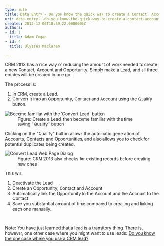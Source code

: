 ```yaml
---
type: rule
title: Data Entry - Do you know the quick way to create a Contact, Account, and Opportunity in one go?
uri: data-entry---do-you-know-the-quick-way-to-create-a-contact-account-and-opportunity-in-one-go
created: 2012-12-06T18:59:22.0000000Z
authors:
- id: 1
  title: Adam Cogan
- id: 4
  title: Ulysses Maclaren

---
```


 
​​​​CRM 2013 has a nice way of reducing the amount of work needed to create a new Contact, ​Account and Opportunity. Simply make a Lead, and all three entities will be created in one go.

The process is:​
 
1. In CRM, create a Lead.
2. Convert it into an Opportunity, Contact and Account using the Qualify button.

<dl class="image"><dt>
         <img alt="Become familiar with the 'Convert Lead' button" src="/PublishingImages/CRM_ConvertLead.jpg">
      </dt><dd>Figure&#58; Create a Lead, then become familiar with the time saving&#160;&quot;Qualify&quot; button<br></dd></dl>
Clicking on the "Qualify" button allows the automatic generation of Accounts, Contacts and Opportunities, and also allows you to check for potential duplicates being created.
<dl class="image"><dt>
         <img alt="Convert Lead Web Page Dialog" src="/PublishingImages/CRM_ConvertLeadDialg.jpg">
      </dt><dd>Figure&#58; CRM 2013 also&#160;checks for existing records before creating new ones</dd></dl>
This will:

1. ​Deactivate the Lead​
2. Create an Opportunity, Contact and Account
3. Automatically link the Opportunity to the Account and the Account to the Contact
4. Save you substantial amount of time compared to creating and linking each one manually.


​


Note: You have just learned that a lead is a transitory thing. There is, however, one other case where you might want to use leads: [Do you know the one case where you use a CRM lead?](/Pages/The-one-case-where-you-use-a-CRM-lead.aspx) 

